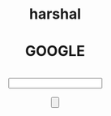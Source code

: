 # harshal
<html>
<head>
<title> this is my first web page
</title>
</head>
<body text color="red" text align="center">
<h1>GOOGLE</h1>
<form><br>
<input type="text box"><br>
<br><input type="button" name="search"4>
</form>
</body>
</html>
